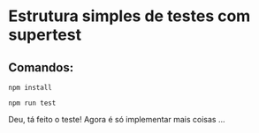 <h1>Estrutura simples de testes com supertest</h1>

<h2>Comandos:</h2>

```shell
npm install
```

```shell
npm run test
```

Deu, tá feito o teste! Agora é só implementar mais coisas ...
